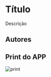 # Título
Descrição
## Autores
## Print do APP
![print](https://github.com/professorjosedeassis/2EMIB/blob/main/img/tela.png)
